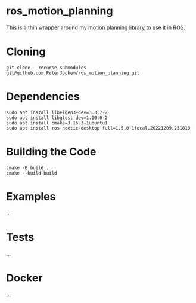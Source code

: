 # ros_motion_planning
This is a thin wrapper around my [motion planning library](https://github.com/PeterJochem/motion_planning_library) to use it in ROS.

# Cloning
```
git clone --recurse-submodules git@github.com:PeterJochem/ros_motion_planning.git
```

# Dependencies
```
sudo apt install libeigen3-dev=3.3.7-2
sudo apt install libgtest-dev=1.10.0-2
sudo apt install cmake=3.16.3-1ubuntu1
sudo apt install ros-noetic-desktop-full=1.5.0-1focal.20221209.231810
```

# Building the Code
```
cmake -B build .
cmake --build build
```


# Examples
...

# Tests
...

# Docker
...
